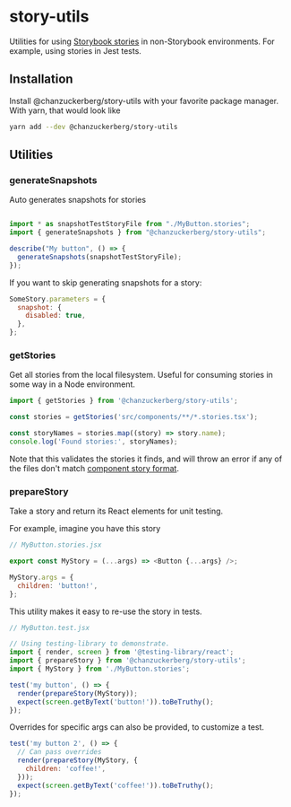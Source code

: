 # story-utils

Utilities for using [Storybook stories](https://storybook.js.org/docs/react/get-started/whats-a-story) in non-Storybook environments. For example, using stories in Jest tests.

## Installation

Install @chanzuckerberg/story-utils with your favorite package manager. With yarn, that would look like

```sh
yarn add --dev @chanzuckerberg/story-utils
```

## Utilities

### generateSnapshots

Auto generates snapshots for stories

```js

import * as snapshotTestStoryFile from "./MyButton.stories";
import { generateSnapshots } from "@chanzuckerberg/story-utils";

describe("My button", () => {
  generateSnapshots(snapshotTestStoryFile);
});
```

If you want to skip generating snapshots for a story:

```js
SomeStory.parameters = {
  snapshot: {
    disabled: true,
  },
};
```

### getStories

Get all stories from the local filesystem. Useful for consuming stories in some way in a Node environment.

```js
import { getStories } from '@chanzuckerberg/story-utils';

const stories = getStories('src/components/**/*.stories.tsx');

const storyNames = stories.map((story) => story.name);
console.log('Found stories:', storyNames);
```

Note that this validates the stories it finds, and will throw an error if any of the files don't match [component story format](https://storybook.js.org/docs/react/api/csf).

### prepareStory

Take a story and return its React elements for unit testing.

For example, imagine you have this story

```js
// MyButton.stories.jsx

export const MyStory = (...args) => <Button {...args} />;

MyStory.args = {
  children: 'button!',
};
```

This utility makes it easy to re-use the story in tests.

```js
// MyButton.test.jsx

// Using testing-library to demonstrate.
import { render, screen } from '@testing-library/react';
import { prepareStory } from '@chanzuckerberg/story-utils';
import { MyStory } from './MyButton.stories';

test('my button', () => {
  render(prepareStory(MyStory));
  expect(screen.getByText('button!')).toBeTruthy();
});
```

Overrides for specific args can also be provided, to customize a test.

```js
test('my button 2', () => {
  // Can pass overrides
  render(prepareStory(MyStory, {
    children: 'coffee!',
  }));
  expect(screen.getByText('coffee!')).toBeTruthy();
});
```
